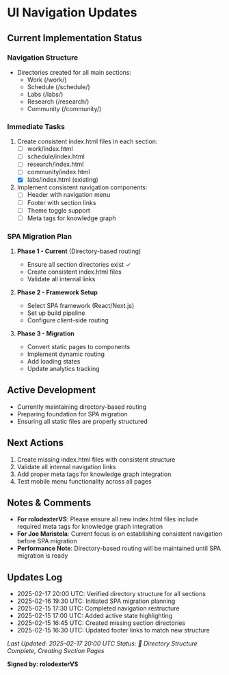 # UI Navigation Updates

## Current Implementation Status
### Navigation Structure
- Directories created for all main sections:
  - Work (/work/)
  - Schedule (/schedule/)
  - Labs (/labs/)
  - Research (/research/)
  - Community (/community/)

### Immediate Tasks
1. Create consistent index.html files in each section:
   - [ ] work/index.html
   - [ ] schedule/index.html
   - [ ] research/index.html
   - [ ] community/index.html
   - [x] labs/index.html (existing)

2. Implement consistent navigation components:
   - [ ] Header with navigation menu
   - [ ] Footer with section links
   - [ ] Theme toggle support
   - [ ] Meta tags for knowledge graph

### SPA Migration Plan
1. **Phase 1 - Current** (Directory-based routing)
   - Ensure all section directories exist ✓
   - Create consistent index.html files
   - Validate all internal links

2. **Phase 2 - Framework Setup**
   - Select SPA framework (React/Next.js)
   - Set up build pipeline
   - Configure client-side routing

3. **Phase 3 - Migration**
   - Convert static pages to components
   - Implement dynamic routing
   - Add loading states
   - Update analytics tracking

## Active Development
- Currently maintaining directory-based routing
- Preparing foundation for SPA migration
- Ensuring all static files are properly structured

## Next Actions
1. Create missing index.html files with consistent structure
2. Validate all internal navigation links
3. Add proper meta tags for knowledge graph integration
4. Test mobile menu functionality across all pages

## Notes & Comments
- **For rolodexterVS**: Please ensure all new index.html files include required meta tags for knowledge graph integration
- **For Joe Maristela**: Current focus is on establishing consistent navigation before SPA migration
- **Performance Note**: Directory-based routing will be maintained until SPA migration is ready

## Updates Log
- 2025-02-17 20:00 UTC: Verified directory structure for all sections
- 2025-02-16 19:30 UTC: Initiated SPA migration planning
- 2025-02-15 17:30 UTC: Completed navigation restructure
- 2025-02-15 17:00 UTC: Added active state highlighting
- 2025-02-15 16:45 UTC: Created missing section directories
- 2025-02-15 16:30 UTC: Updated footer links to match new structure

*Last Updated: 2025-02-17 20:00 UTC*
*Status: 🔄 Directory Structure Complete, Creating Section Pages*

**Signed by: rolodexterVS**

